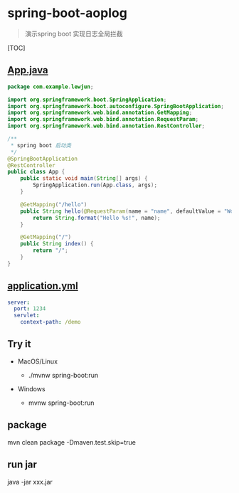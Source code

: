 # spring-boot-aoplog

> 演示spring boot 实现日志全局拦截

[TOC]

## [App.java](src/main/java/com/example/lewjun/App.java)

```java
package com.example.lewjun;

import org.springframework.boot.SpringApplication;
import org.springframework.boot.autoconfigure.SpringBootApplication;
import org.springframework.web.bind.annotation.GetMapping;
import org.springframework.web.bind.annotation.RequestParam;
import org.springframework.web.bind.annotation.RestController;

/**
 * spring boot 启动类
 */
@SpringBootApplication
@RestController
public class App {
    public static void main(String[] args) {
        SpringApplication.run(App.class, args);
    }

    @GetMapping("/hello")
    public String hello(@RequestParam(name = "name", defaultValue = "World") String name) {
        return String.format("Hello %s!", name);
    }

    @GetMapping("/")
    public String index() {
        return "/";
    }
}
```

## [application.yml](src/main/resources/application.yml)

```yaml
server:
  port: 1234
  servlet:
    context-path: /demo
```

## Try it

* MacOS/Linux
    * ./mvnw spring-boot:run

* Windows
    * mvnw spring-boot:run

## package

mvn clean package -Dmaven.test.skip=true

## run jar

java -jar xxx.jar

